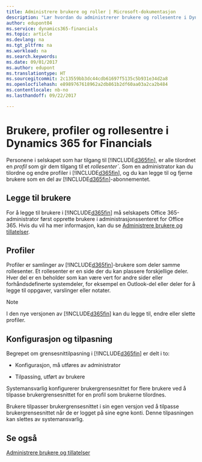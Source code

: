 ```yaml
---
title: Administrere brukere og roller | Microsoft-dokumentasjon
description: "Lær hvordan du administrerer brukere og rollesentre i Dynamics 365 for Financials."
author: edupont04
ms.service: dynamics365-financials
ms.topic: article
ms.devlang: na
ms.tgt_pltfrm: na
ms.workload: na
ms.search.keywords: 
ms.date: 09/01/2017
ms.author: edupont
ms.translationtype: HT
ms.sourcegitcommit: 2c13559bb3dc44cdb61697f5135c5b931e34d2a8
ms.openlocfilehash: e8989767618962a2db861b2df60aa03a2ca2b484
ms.contentlocale: nb-no
ms.lasthandoff: 09/22/2017

---
```

# <a name="users-profiles-and-role-centers-in-dynamics-365-for-financials"></a>Brukere, profiler og rollesentre i Dynamics 365 for Financials
Personene i selskapet som har tilgang til [!INCLUDE[d365fin](includes/d365fin_md.md)], er alle tilordnet en *profil* som gir dem tilgang til et *rollesenter`*. Som en administrator kan du tilordne og endre profiler i [!INCLUDE[d365fin](includes/d365fin_md.md)], og du kan legge til og fjerne brukere som en del av [!INCLUDE[d365fin](includes/d365fin_md.md)]-abonnementet.  

## <a name="adding-users"></a>Legge til brukere
For å legge til brukere i [!INCLUDE[d365fin](includes/d365fin_md.md)] må selskapets Office 365-administrator først opprette brukere i administrasjonssenteret for Office 365. Hvis du vil ha mer informasjon, kan du se [Administrere brukere og tillatelser](ui-how-users-permissions.md).  

## <a name="profiles"></a>Profiler
Profiler er samlinger av [!INCLUDE[d365fin](includes/d365fin_md.md)]-brukere som deler samme rollesenter. Et rollesenter er en side der du kan plassere forskjellige deler. Hver del er en beholder som kan være vert for andre sider eller forhåndsdefinerte systemdeler, for eksempel en Outlook-del eller deler for å legge til oppgaver, varslinger eller notater.  

> [!NOTE]  
>  I den nye versjonen av [!INCLUDE[d365fin](includes/d365fin_md.md)] kan du legge til, endre eller slette profiler.  

## <a name="configuration-and-personalization"></a>Konfigurasjon og tilpasning
Begrepet om grensesnittilpasning i [!INCLUDE[d365fin](includes/d365fin_md.md)] er delt i to:  

-   Konfigurasjon, må utføres av administrator  

-   Tilpassing, utført av brukere  

Systemansvarlig konfigurerer brukergrensesnittet for flere brukere ved å tilpasse brukergrensesnittet for en profil som brukerne tilordnes.  

Brukere tilpasser brukergrensesnittet i sin egen versjon ved å tilpasse brukergrensesnittet når de er logget på sine egne konti. Denne tilpasningen kan slettes av systemansvarlig.  

## <a name="see-also"></a>Se også  
[Administrere brukere og tillatelser](ui-how-users-permissions.md)  
<!-- [Customize the User Interface](../customize-the-user-interface.md)   
 [Security Overview](../Security%20Overview.md)-->

